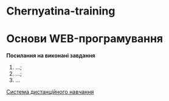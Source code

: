 # Chernyatina-training<!doctype html>
<html>
<head>
<meta charset="utf-8">
<title>Основи WEB-програмування</title>
<h1>Основи WEB-програмування</h1>
   <meta name="description" content="Основи WEB-програмування, html, css." />
 </head>
 <body>
  <p><strong>Посилання на виконані завдання</strong></p>
  <ol>
    <li>...;</li>
    <li>...;</li>
    <li>...</li>
  </ol>
 <p><a href="http://математика.укр">Система дистанційного навчання</a></p>
 </body>
 </html>
